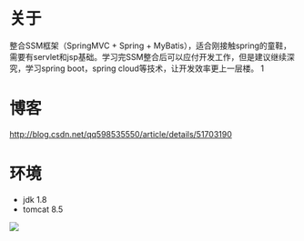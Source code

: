 # 关于
整合SSM框架（SpringMVC + Spring + MyBatis），适合刚接触spring的童鞋，需要有servlet和jsp基础。学习完SSM整合后可以应付开发工作，但是建议继续深究，学习spring boot，spring cloud等技术，让开发效率更上一层楼。
1
# 博客
http://blog.csdn.net/qq598535550/article/details/51703190

# 环境
- jdk 1.8
- tomcat 8.5

![](https://img-ask.csdn.net/upload/201806/05/1528204838_152827.png)
